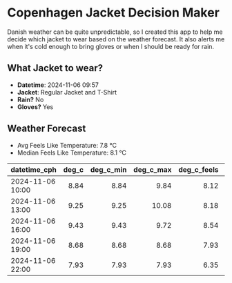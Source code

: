 
# Copenhagen Jacket Decision Maker

Danish weather can be quite unpredictable, so I created this app to help me decide which jacket to wear based on the weather forecast. 
It also alerts me when it's cold enough to bring gloves or when I should be ready for rain.

## What Jacket to wear?

- **Datetime**: 2024-11-06 09:57
- **Jacket**: Regular Jacket and T-Shirt
- **Rain?** No
- **Gloves?** Yes

## Weather Forecast
- Avg Feels Like Temperature: 7.8 °C
- Median Feels Like Temperature: 8.1 °C

| datetime_cph     |   deg_c |   deg_c_min |   deg_c_max |   deg_c_feels | weather   | wind   | rain   |
|:-----------------|--------:|------------:|------------:|--------------:|:----------|:-------|:-------|
| 2024-11-06 10:00 |    8.84 |        8.84 |        9.84 |          8.12 | Clouds    | Low    | None   |
| 2024-11-06 13:00 |    9.25 |        9.25 |       10.08 |          8.18 | Clouds    | Low    | None   |
| 2024-11-06 16:00 |    9.43 |        9.43 |        9.72 |          8.54 | Clouds    | Low    | None   |
| 2024-11-06 19:00 |    8.68 |        8.68 |        8.68 |          7.93 | Clouds    | Low    | None   |
| 2024-11-06 22:00 |    7.93 |        7.93 |        7.93 |          6.35 | Clouds    | Low    | None   |
        